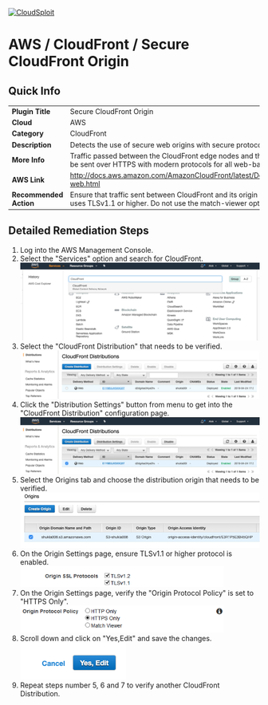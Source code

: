[![CloudSploit](https://cloudsploit.com/img/logo-new-big-text-100.png "CloudSploit")](https://cloudsploit.com)

# AWS / CloudFront / Secure CloudFront Origin

## Quick Info

| | |
|-|-|
| **Plugin Title** | Secure CloudFront Origin |
| **Cloud** | AWS |
| **Category** | CloudFront |
| **Description** | Detects the use of secure web origins with secure protocols for CloudFront. |
| **More Info** | Traffic passed between the CloudFront edge nodes and the backend resource should be sent over HTTPS with modern protocols for all web-based origins. |
| **AWS Link** | http://docs.aws.amazon.com/AmazonCloudFront/latest/DeveloperGuide/distribution-web.html |
| **Recommended Action** | Ensure that traffic sent between CloudFront and its origin is passed over HTTPS and uses TLSv1.1 or higher. Do not use the match-viewer option. |

## Detailed Remediation Steps
1. Log into the AWS Management Console.
2. Select the "Services" option and search for CloudFront. </br> ![Step 2](/resources/aws/cloudfront/secure-cloudfront-origin/step2.png "Step 2 - Services")
3. Select the "CloudFront Distribution" that needs to be verified.</br> ![Step 3](/resources/aws/cloudfront/secure-cloudfront-origin/step3.png "Step 3 - CloudFront Distribution")
4. Click the "Distribution Settings" button from menu to get into the "CloudFront Distribution" configuration page. </br>![Step 4](/resources/aws/cloudfront/secure-cloudfront-origin/step4.png "Step 4 - Distribution Settings")
5. Select the Origins tab and choose the distribution origin that needs to be verified.</br>![Step 5](/resources/aws/cloudfront/secure-cloudfront-origin/step5.png "Step 5 - Origins")
6. On the Origin Settings page, ensure TLSv1.1 or higher protocol is enabled.</br> ![Step 6](/resources/aws/cloudfront/secure-cloudfront-origin/step6.png "Step 6 - Origin Settings")
7. On the Origin Settings page, verify the "Origin Protocol Policy" is set to "HTTPS Only".![Step 7](/resources/aws/cloudfront/secure-cloudfront-origin/step7.png "Step 7 - Protocol Policy")
8. Scroll down and click on "Yes,Edit" and save the changes.</br>![Step 8](/resources/aws/cloudfront/secure-cloudfront-origin/step8.png "Step 8 - Edit")
9. Repeat steps number 5, 6 and 7 to verify another CloudFront Distribution.</br>

